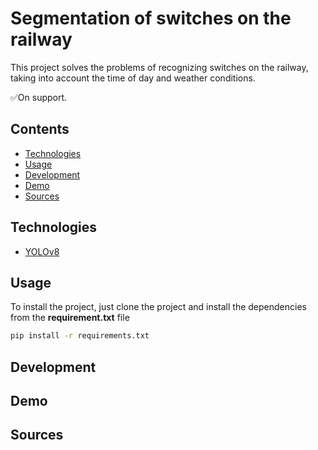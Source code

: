 # Segmentation of switches on the railway
This project solves the problems of recognizing switches on the railway, taking into account the time of day and weather conditions. 

✅On support.

## Contents
- [Technologies](#Technologies)
- [Usage](#Usage)
- [Development](#Development)
- [Demo](#Demo)
- [Sources](#Sources)

## <a name="Technologies">Technologies</a>
- [YOLOv8](https://github.com/ultralytics/ultralytics)
## <a name="Usage">Usage</a>
To install the project, just clone the project and install the dependencies from the __requirement.txt__ file

```sh
pip install -r requirements.txt
```

## <a name="Development">Development</a>

## <a name="Demo">Demo</a>

## <a name="Sources">Sources</a>
